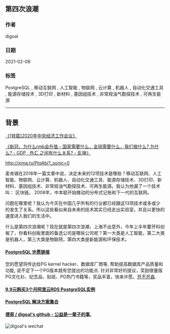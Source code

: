 ## 第四次浪潮    
    
### 作者    
digoal    
    
### 日期    
2021-02-06     
    
### 标签    
PostgreSQL , 移动互联网 , 人工智能 , 物联网 , 云计算 , 机器人 , 自动化交通工具 , 能源存储技术 , 3D打印 , 新材料 , 基因组技术 , 非常规油气勘探技术 , 可再生能源    
    
----    
    
## 背景    
[《[转载]2020年中央经济工作会议》](../202012/20201230_01.md)    
  
[《新冠，为什么rmb会升值 - 国家需要什么，全球需要什么，我们做什么? 为什么? - GDP , 外汇 之间有什么关系?  - 乱弹》](../202101/20210118_04.md)    
  
http://xima.tv/PtqAbj?_sonic=0   
  
麦肯锡在2018年一篇文章中说，决定未来的12项技术是哪些？移动互联网、人工智能、物联网、云计算、机器人、自动化交通工具、能源存储技术、3D打印、新材料、基因组技术、非常规油气勘探技术、可再生能源。我认为他漏了一个技术叫： 区块链。 2008年，中本聪开始推动的分布式记账和下一代的互联网。  
  
问题在哪里呢？我认为今天在中国几乎所有的行业都已经跟这13项技术或多或少的发生了关系。所以这些看似来自未来的技术其实已经走出实验室，并且以更快的速度进入我们的生活中。  
  
什么是第四次浪潮呢？现在就是第四次浪潮，上海不出意外，今年上半年要开科创板了，你看科创板里面的备选公司是哪些公司呢？第一大类是人工智能，第二大类是机器人，第三大类是物联网，第四大类是新能源和环保技术。  
  
  
#### [PostgreSQL 许愿链接](https://github.com/digoal/blog/issues/76 "269ac3d1c492e938c0191101c7238216")
您的愿望将传达给PG kernel hacker、数据库厂商等, 帮助提高数据库产品质量和功能, 说不定下一个PG版本就有您提出的功能点. 针对非常好的提议，奖励限量版PG文化衫、纪念品、贴纸、PG热门书籍等，奖品丰富，快来许愿。[开不开森](https://github.com/digoal/blog/issues/76 "269ac3d1c492e938c0191101c7238216").  
  
  
#### [9.9元购买3个月阿里云RDS PostgreSQL实例](https://www.aliyun.com/database/postgresqlactivity "57258f76c37864c6e6d23383d05714ea")
  
  
#### [PostgreSQL 解决方案集合](https://yq.aliyun.com/topic/118 "40cff096e9ed7122c512b35d8561d9c8")
  
  
#### [德哥 / digoal's github - 公益是一辈子的事.](https://github.com/digoal/blog/blob/master/README.md "22709685feb7cab07d30f30387f0a9ae")
  
  
![digoal's wechat](../pic/digoal_weixin.jpg "f7ad92eeba24523fd47a6e1a0e691b59")
  
